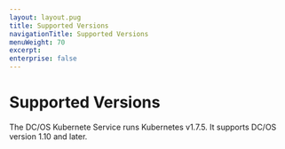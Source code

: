 ```yaml
---
layout: layout.pug
title: Supported Versions
navigationTitle: Supported Versions
menuWeight: 70
excerpt:
enterprise: false
---
```


# Supported Versions

The DC/OS Kubernete Service runs Kubernetes v1.7.5. It supports DC/OS version 1.10 and later.
